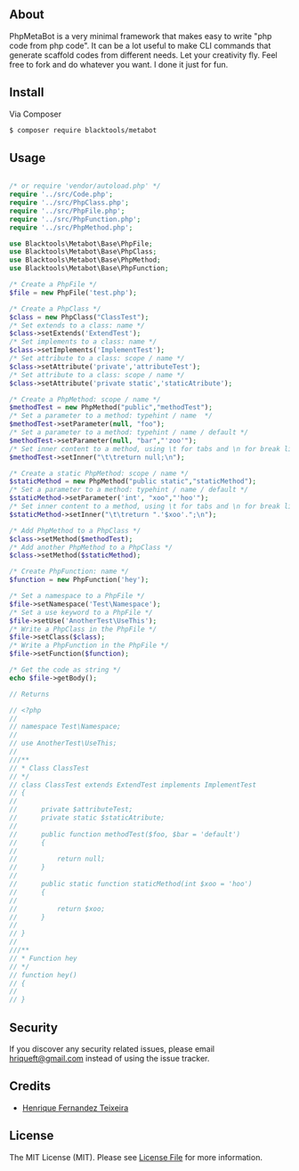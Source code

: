 ## About

PhpMetaBot is a very minimal framework that makes easy to write "php code from php code". It can be a lot useful to make CLI commands that generate scaffold codes from different needs. Let your creativity fly. Feel free to fork and do whatever you want. I done it just for fun.

## Install

Via Composer

```bash
$ composer require blacktools/metabot
```

## Usage

```php

/* or require 'vendor/autoload.php' */
require '../src/Code.php';
require '../src/PhpClass.php';
require '../src/PhpFile.php';
require '../src/PhpFunction.php';
require '../src/PhpMethod.php';

use Blacktools\Metabot\Base\PhpFile;
use Blacktools\Metabot\Base\PhpClass;
use Blacktools\Metabot\Base\PhpMethod;
use Blacktools\Metabot\Base\PhpFunction;

/* Create a PhpFile */
$file = new PhpFile('test.php');

/* Create a PhpClass */
$class = new PhpClass("ClassTest");
/* Set extends to a class: name */
$class->setExtends('ExtendTest');
/* Set implements to a class: name */
$class->setImplements('ImplementTest');
/* Set attribute to a class: scope / name */
$class->setAttribute('private','attributeTest');
/* Set attribute to a class: scope / name */
$class->setAttribute('private static','staticAtribute');

/* Create a PhpMethod: scope / name */
$methodTest = new PhpMethod("public","methodTest");
/* Set a parameter to a method: typehint / name  */
$methodTest->setParameter(null, "foo");
/* Set a parameter to a method: typehint / name / default */
$methodTest->setParameter(null, "bar","'zoo'");
/* Set inner content to a method, using \t for tabs and \n for break lines  */
$methodTest->setInner("\t\treturn null;\n");

/* Create a static PhpMethod: scope / name */
$staticMethod = new PhpMethod("public static","staticMethod");
/* Set a parameter to a method: typehint / name / default */
$staticMethod->setParameter('int', "xoo","'hoo'");
/* Set inner content to a method, using \t for tabs and \n for break lines  */
$staticMethod->setInner("\t\treturn ".'$xoo'.";\n");

/* Add PhpMethod to a PhpClass */
$class->setMethod($methodTest);
/* Add another PhpMethod to a PhpClass */
$class->setMethod($staticMethod);

/* Create PhpFunction: name */
$function = new PhpFunction('hey');

/* Set a namespace to a PhpFile */
$file->setNamespace('Test\Namespace');
/* Set a use keyword to a PhpFile */
$file->setUse('AnotherTest\UseThis');
/* Write a PhpClass in the PhpFile */
$file->setClass($class);
/* Write a PhpFunction in the PhpFile */
$file->setFunction($function);

/* Get the code as string */
echo $file->getBody();

// Returns

// <?php 
//
// namespace Test\Namespace;
//
// use AnotherTest\UseThis;
//
///**
// * Class ClassTest
// */
// class ClassTest extends ExtendTest implements ImplementTest
// {
//
//		private $attributeTest;
//		private static $staticAtribute;
//
//		public function methodTest($foo, $bar = 'default')
//		{
//
//			return null;
//		}
//
//		public static function staticMethod(int $xoo = 'hoo')
//		{
//
//			return $xoo;
//		}
//	
// }
//
///**
// * Function hey
// */
// function hey()
// {
//
// }

```

## Security

If you discover any security related issues, please email hriqueft@gmail.com instead of using the issue tracker.

## Credits

- [Henrique Fernandez Teixeira][link-author]

## License

The MIT License (MIT). Please see [License File](LICENSE.md) for more information.

[ico-version]: https://img.shields.io/packagist/v/:vendor/:package_name.svg?style=flat-square
[ico-license]: https://img.shields.io/badge/license-MIT-brightgreen.svg?style=flat-square
[ico-travis]: https://img.shields.io/travis/:vendor/:package_name/master.svg?style=flat-square
[ico-scrutinizer]: https://img.shields.io/scrutinizer/coverage/g/:vendor/:package_name.svg?style=flat-square
[ico-code-quality]: https://img.shields.io/scrutinizer/g/:vendor/:package_name.svg?style=flat-square
[ico-downloads]: https://img.shields.io/packagist/dt/:vendor/:package_name.svg?style=flat-square

[link-packagist]: https://packagist.org/packages/:vendor/:package_name
[link-travis]: https://travis-ci.org/:vendor/:package_name
[link-scrutinizer]: https://scrutinizer-ci.com/g/:vendor/:package_name/code-structure
[link-code-quality]: https://scrutinizer-ci.com/g/:vendor/:package_name
[link-downloads]: https://packagist.org/packages/:vendor/:package_name
[link-author]: https://github.com/henriquefernandez
[link-contributors]: ../../contributors
